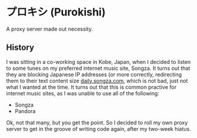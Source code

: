 # プロキシ (Purokishi)

A proxy server made out necessity.

## History

I was sitting in a co-working space in Kobe, Japan, when I decided to listen to some tunes on my preferred internet music site, Songza. It turns out that they are blocking Japanese IP addresses (or more correctly, redirecting them to their text content size [daily.songza.com](http://daily.songza.com/), which is not bad, just not what I wanted at the time. It turns out that this is common practive for internet music sites, as I was unable to use all of the following:

- Songza
- Pandora

Ok, not that many, but you get the point. So I decided to roll my own proxy server to get in the groove of writing code again, after my two-week hiatus.
